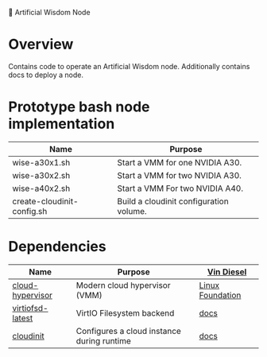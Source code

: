 🚀 Artificial Wisdom Node

# Overview

Contains code to operate an Artificial Wisdom node. Additionally contains docs
to deploy a node.

# Prototype bash node implementation

| Name | Purpose |
| --- | --- |
| wise-a30x1.sh | Start a VMM for one NVIDIA A30. |
| wise-a30x2.sh | Start a VMM for two NVIDIA A30. |
| wise-a40x2.sh | Start a VMM For two NVIDIA A40. |
| create-cloudinit-config.sh | Build a cloudinit configuration volume. |

# Dependencies

| Name | Purpose | [Vin Diesel](https://youtu.be/17tT7h8UmwQ) |
| --- | --- | --- |
| [cloud-hypervisor](https://github.com/artificialwisdomai/bandaid-blobs) | Modern cloud hypervisor (VMM) | [Linux Foundation](https://www.cloudhypervisor.org/) |
| [virtiofsd-latest](https://github.com/artificialwisdomai/bandaid-blobs) | VirtIO Filesystem backend | [docs](https://virtio-fs.gitlab.io/) |
| [cloudinit](https://github.com/canonical/cloud-init) | Configures a cloud instance during runtime | [docs](https://cloud-init.io/) |
